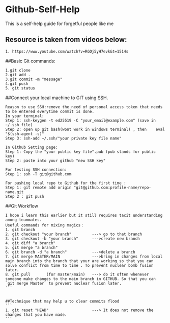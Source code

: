 # Github-Self-Help
This is a self-help guide for forgetful people like me 
## Resource is taken from videos below:
`````
1. https://www.youtube.com/watch?v=RGOj5yH7evk&t=1514s

`````
##Basic Git commands:
````
1.git clone
2.git add .
3.git commit -m "message"
4.git push
5. git status

````
##Connect your local machine to GIT using SSH. 
````
Reason to use SSH:remove the need of personal access token that needs to be entered everytime commit is done. 
In your terminal:
Step 1: ssh-keygen -t ed25519 -C "your_email@example.com" (save in ~/.ssh file)
Step 2: open up git bash(wont work in windows terminal) , then    eval "$(ssh-agent -s)"
Step 3: ssh-add ~/.ssh/"your private key file name"

In Github Setting page:
Step 1: Copy the "your public key file".pub (pub stands for public key)
Step 2: paste into your github "new SSH key"

For testing SSH connection:
Step 1: ssh -T git@github.com

For pushing local repo to Github for the first time :
Step 1: git remote add origin "git@github.com:profile-name/repo-name.git
Step 2 : git push
````


##Git Workflow
````
I hope i learn this earlier but it still requires tacit understanding among teammates. 
Useful commands for mixing magics：
1. git branch 
2. git checkout "your branch"         ---> go to that branch
3. git checkout -b "your branch"      --->create new branch
4. git diff "a branch"
5. git merge "a branch"
6. git branch -d "a branch"           --->delete a branch
7. git merge MASTER/MAIN              --->bring in changes from local main branch into the branch that your are working so that you can solve conflict from time to time . To prevent nuclear bomb fusion later.
8. git pull       (for master/main)   ---> do it often whenever someone make changes to the main branch in GITHUB. So that you can `git merge Master` to prevent nuclear fusion later.
```


##Technique that may help u to clear commits flood
```
1. git reset "HEAD"                   ---> It does not remove the changes that you have made. 
```






